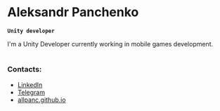 # Aleksandr Panchenko
**`Unity developer`**

I'm a Unity Developer currently working in mobile games development.

#
### Contacts:

- <a href="https://www.linkedin.com/in/allpanc/">LinkedIn</a>
- <a href="https://t.me/Alpanch">Telegram</a>
- <a href="https://allpanc.github.io/">allpanc.github.io</a>

